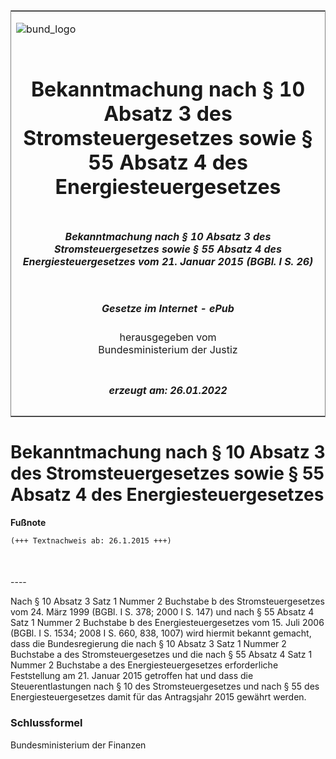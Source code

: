 <span id="DECKBLATT.html"></span>

<table border="0" frame="border" width="100%">

<tr valign="top">

<td align="left">

![bund\_logo](BfJ_2021_Web_de_de.gif)

</td>

<td align="right">

 

</td>

</tr>

<tr align="center" valign="middle">

<td colspan="2">

# Bekanntmachung nach § 10 Absatz 3 des Stromsteuergesetzes sowie § 55 Absatz 4 des Energiesteuergesetzes

</td>

</tr>

<tr align="center" valign="middle">

<td colspan="2">

##### Bekanntmachung nach § 10 Absatz 3 des Stromsteuergesetzes sowie § 55 Absatz 4 des Energiesteuergesetzes vom 21. Januar 2015 (BGBl. I S. 26)

</td>

</tr>

<tr align="center" valign="middle">

<td colspan="2">

  
  

##### Gesetze im Internet - ePub  
  
herausgegeben vom  
Bundesministerium der Justiz

</td>

</tr>

<tr align="center" valign="bottom">

<td colspan="2">

  
  

##### erzeugt am: 26.01.2022

</td>

</tr>

</table>

<span id="BJNR002600015.html"></span>

# Bekanntmachung nach § 10 Absatz 3 des Stromsteuergesetzes sowie § 55 Absatz 4 des Energiesteuergesetzes

<div>

  
**Fußnote**

<div class="jnhtml">

<div>

<div class="jurAbsatz">

  

``` 
(+++ Textnachweis ab: 26.1.2015 +++)

 
```

</div>

</div>

</div>

</div>

<span id="BJNR002600015BJNE000100000.html"></span>

###   
\----

<div>

<div class="jnhtml">

<div>

<div class="jurAbsatz">

Nach § 10 Absatz 3 Satz 1 Nummer 2 Buchstabe b des Stromsteuergesetzes
vom 24. März 1999 (BGBl. I S. 378; 2000 I S. 147) und nach § 55 Absatz 4
Satz 1 Nummer 2 Buchstabe b des Energiesteuergesetzes vom 15. Juli 2006
(BGBl. I S. 1534; 2008 I S. 660, 838, 1007) wird hiermit bekannt
gemacht, dass die Bundesregierung die nach § 10 Absatz 3 Satz 1 Nummer 2
Buchstabe a des Stromsteuergesetzes und die nach § 55 Absatz 4 Satz 1
Nummer 2 Buchstabe a des Energiesteuergesetzes erforderliche
Feststellung am 21. Januar 2015 getroffen hat und dass die
Steuerentlastungen nach § 10 des Stromsteuergesetzes und nach § 55 des
Energiesteuergesetzes damit für das Antragsjahr 2015 gewährt werden.

</div>

</div>

</div>

</div>

<span id="BJNR002600015BJNE000200000.html"></span>

### Schlussformel  

<div>

<div class="jnhtml">

<div>

<div class="jurAbsatz">

<span class="SP">Bundesministerium der Finanzen</span>

</div>

</div>

</div>

</div>

